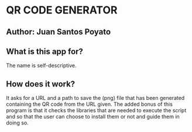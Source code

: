 # QR CODE GENERATOR

## Author: Juan Santos Poyato

## What is this app for?

The name is self-descriptive.

## How does it work?

It asks for a URL and a path to save the (png) file that has been generated containing the QR code from the URL given. The added bonus of this program is that it checks the libraries that are needed to execute the script and so that the user can choose to install them or not and guide them in doing so.
